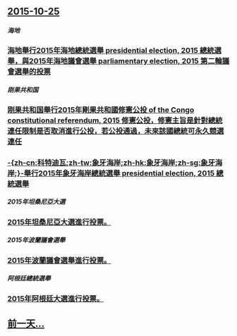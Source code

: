 ## [2015-10-25](/zh/news/2015/10/25/index.md)

##### 海地
### [海地舉行2015年海地總統選舉 presidential election, 2015 總統選舉，與2015年海地議會選舉 parliamentary election, 2015 第二輪議會選舉的投票](/zh/news/2015/10/25/海地舉行2015年海地總統選舉-presidential-election-2015-總統選舉-與2015年海地議會選.md)
##### 刚果共和国
### [刚果共和国舉行2015年剛果共和國修憲公投 of the Congo constitutional referendum, 2015 修憲公投，修憲主旨是針對總統連任限制是否取消進行公投，若公投通過，未來該國總統可永久競選連任](/zh/news/2015/10/25/刚果共和国舉行2015年剛果共和國修憲公投-of-the-Congo-constitutional-referendum.md)
##### 
### [-{zh-cn:科特迪瓦;zh-tw:象牙海岸;zh-hk:象牙海岸;zh-sg:象牙海岸;}-舉行2015年象牙海岸總統選舉 presidential election, 2015 總統選舉 ](/zh/news/2015/10/25/zh-cn-科特迪瓦-zh-tw-象牙海岸-zh-hk-象牙海岸-zh-sg-象牙海岸-舉行2015年象牙海岸總.md)
##### 2015年坦桑尼亞大選
### [2015年坦桑尼亞大選進行投票。 ](/zh/news/2015/10/25/2015年坦桑尼亞大選進行投票.md)
##### 2015年波蘭議會選舉
### [2015年波蘭議會選舉進行投票。 ](/zh/news/2015/10/25/2015年波蘭議會選舉進行投票.md)
##### 阿根廷總統選舉
### [2015年阿根廷大選進行投票。 ](/zh/news/2015/10/25/2015年阿根廷大選進行投票.md)
## [前一天...](/zh/news/2015/10/24/index.md)

